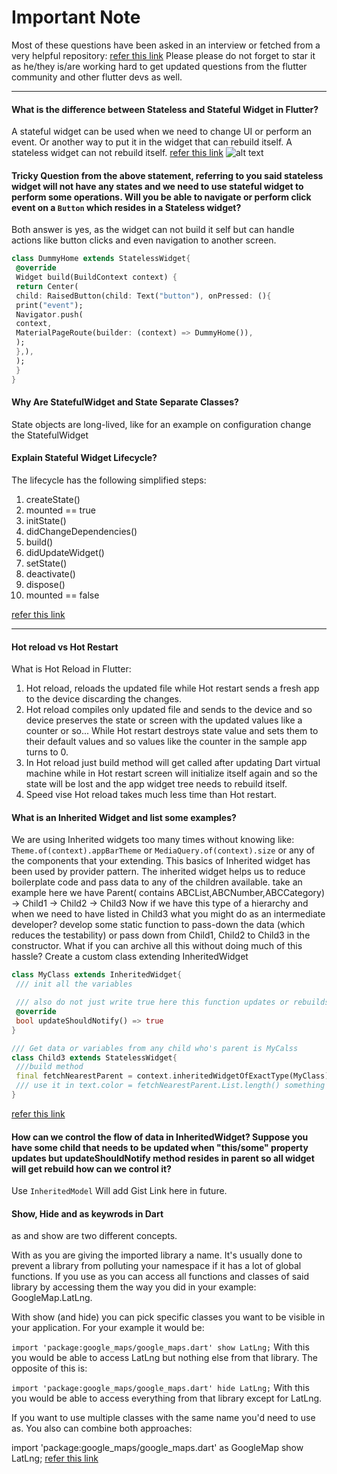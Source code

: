 # Important Note
Most of these questions have been asked in an interview or fetched from a very helpful repository:
[refer this link](https://github.com/whatsupcoders/Flutter-Interview-Questions)
Please please do not forget to star it as he/they is/are working hard to get updated questions from the flutter community and other flutter devs as well.

----

#### What is the difference between Stateless and Stateful Widget in Flutter?
A stateful widget can be used when we need to change UI or perform an event. Or another way to put it in the widget that can rebuild itself. A stateless widget can not rebuild itself. [refer this link](https://stackoverflow.com/a/47502202)
![alt text](https://i.stack.imgur.com/g6YEk.png)

#### Tricky Question from the above statement, referring to you said stateless widget will not have any states and we need to use stateful widget to perform some operations. Will you be able to navigate or perform click event on a `Button` which resides in a Stateless widget?
Both answer is yes, as the widget can not build it self but can handle actions like button clicks and even navigation to another screen.
```Dart
class DummyHome extends StatelessWidget{
 @override
 Widget build(BuildContext context) {
 return Center(
 child: RaisedButton(child: Text("button"), onPressed: (){
 print("event");
 Navigator.push(
 context,
 MaterialPageRoute(builder: (context) => DummyHome()),
 );
 },),
 );
 }
}
```

#### Why Are StatefulWidget and State Separate Classes?
State objects are long-lived, like for an example on configuration change the StatefulWidget

#### Explain Stateful Widget Lifecycle?
The lifecycle has the following simplified steps:
1. createState()
2. mounted == true
3. initState()
4. didChangeDependencies()
5. build()
6. didUpdateWidget()
7. setState()
8. deactivate()
9. dispose()
10. mounted == false

[refer this link](https://flutterbyexample.com/stateful-widget-lifecycle/)

--- 

#### Hot reload vs Hot Restart
What is Hot Reload in Flutter:

1. Hot reload, reloads the updated file while Hot restart sends a fresh app to the device discarding the changes.
2. Hot reload compiles only updated file and sends to the device and so device preserves the state or screen with the updated values like a counter or so... While Hot restart destroys state value and sets them to their default values and so values like the counter in the sample app turns to 0. 
3. In Hot reload just build method will get called after updating Dart virtual machine while in Hot restart screen will initialize itself again and so the state will be lost and the app widget tree needs to rebuild itself.
4. Speed vise Hot reload takes much less time than Hot restart.

#### What is an Inherited Widget and list some examples?
We are using Inherited widgets too many times without knowing like:
```Theme.of(context).appBarTheme``` or ```MediaQuery.of(context).size``` or any of the components that your extending. This basics of Inherited widget has been used by provider pattern.
The inherited widget helps us to reduce boilerplate code and pass data to any of the children available.
take an example here we have
Parent( contains ABCList,ABCNumber,ABCCategory) -> Child1 -> Child2 -> Child3
Now if we have this type of a hierarchy and when we need to have listed in Child3 what you might do as an intermediate developer? develop some static function to pass-down the data (which reduces the testability) or pass down from Child1, Child2 to Child3 in the constructor.
What if you can archive all this without doing much of this hassle?
Create a custom class extending InheritedWidget
```Dart
class MyClass extends InheritedWidget{
 /// init all the variables

 /// also do not just write true here this function updates or rebuilds the widget when this condition is true so even some basic value changed then child widgets will get updated so use it carefully.
 @override
 bool updateShouldNotify() => true
}

/// Get data or variables from any child who's parent is MyCalss
class Child3 extends StatelessWidget{
 ///build method
 final fetchNearestParent = context.inheritedWidgetOfExactType(MyClass);
 /// use it in text.color = fetchNearestParent.List.length() something like this
}
```
[refer this link](https://www.youtube.com/watch?v=ml5uefGgkaA)

#### How can we control the flow of data in InheritedWidget? Suppose you have some child that needs to be updated when "this/some" property updates but updateShouldNotify method resides in parent so all widget will get rebuild how can we control it?
Use ```InheritedModel```
Will add Gist Link here in future.


#### Show, Hide and as keywrods in Dart
as and show are two different concepts.

With as you are giving the imported library a name. It's usually done to prevent a library from polluting your namespace if it has a lot of global functions. If you use as you can access all functions and classes of said library by accessing them the way you did in your example: GoogleMap.LatLng.

With show (and hide) you can pick specific classes you want to be visible in your application. For your example it would be:

```import 'package:google_maps/google_maps.dart' show LatLng;```
With this you would be able to access LatLng but nothing else from that library. The opposite of this is:

```import 'package:google_maps/google_maps.dart' hide LatLng;```
With this you would be able to access everything from that library except for LatLng.

If you want to use multiple classes with the same name you'd need to use as. You also can combine both approaches:

import 'package:google_maps/google_maps.dart' as GoogleMap show LatLng;
[refer this link](https://stackoverflow.com/a/19723473/4029614)

